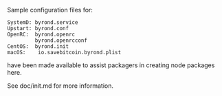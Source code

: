 Sample configuration files for:
```
SystemD: byrond.service
Upstart: byrond.conf
OpenRC:  byrond.openrc
         byrond.openrcconf
CentOS:  byrond.init
macOS:    io.savebitcoin.byrond.plist
```
have been made available to assist packagers in creating node packages here.

See doc/init.md for more information.

